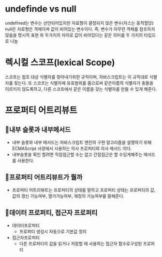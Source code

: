 # undefinde vs null
undefined는 변수는 선언되어있지만 자료형이 결정되지 않은 변수(자스는 동적할당) <br>
null은 자료형은 객체이며 값이 비어있는 변수이다. 즉, 변수가 아무런 객체를 참조하지 않음을 명시적 표현
위 두가지의 차이로 값이 비어있다는 같은 의미를 두 가지의 타입으로 나눔


# 렉시컬 스코프(lexical Scope)
스코프는 참조 대상 식별자를 찾아내기위한 규칙이며, 자바스크립트는 이 규칙대로 식별자를 찾는다. 또 스코프는 식별자에 유효범위를 줌으로써 같은이름의 식별자가 충돌을 이르키지 않도록하고, 다른 스코프에서 같은 이름을 갖는 식별자를 만들 수 있게 해준다.
# 프로퍼티 어트리뷰트

## 📌내부 슬롯과 내부메서드
- 내부 슬롯와 내부 메서드는 자바스크립트 엔진의 구현 알고리즘을 설명하기 위해 ECMAScript 사양에서 사용하는 의사 프로퍼티와 의사 메서드 이다.
- 내부슬롯을 확인 할려면 직접접근할 수는 없고 간접접근은 할 수있게해주는 메서드를 사용한다.
## 📌프로퍼티 어트리뷰트가 뭘까
- 프로퍼티 어트리뷰트는 프로퍼티의 상태를 말하고 프로퍼티 상태는 프로퍼티의 값, 값의 갱신 가능여부, 열거가능여부, 재정의 가능여부를 말해준다.

## 📌데이터 프로퍼티, 접근자 프로퍼티
- 데이터프로퍼티
    - 프로퍼티 생성시 자동으로 기본값 정의
- 접근자프로퍼티
    - 다른 프로퍼티의 값을 읽거나 저장할 때 사용하는 접근자 함수로구성된 프로퍼티  